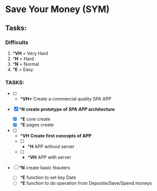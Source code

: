 # Save Your Money (SYM)

## Tasks:

### Difficults

1. \***VH** = Very Hard
2. \***H** = Hard
3. \***N** = Normal
4. \***E** = Easy

### TASKS:

- [ ] - \***VH+** Сreate a commercial quality SPA APP

- [x] \***N** **create prototype of _SPA APP_ architecture**
  - [x] \***E** core create
  - [x] \***E** pages create

- [ ] - \***VH** **Create first concepts of APP**
  - [ ] - \***H** APP without server
  - [ ] - \***VH** APP with server


- [ ] \***N** create basic feauters
  - [ ] \***E** function to set key Date
  - [ ] \***E** function to do operation from Deposite/Save/Spend moneys
